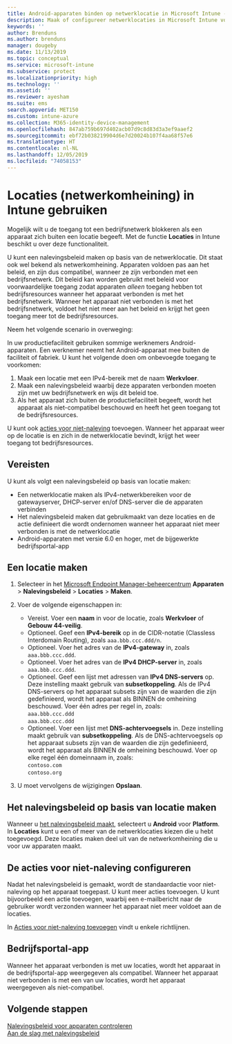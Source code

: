 ```yaml
---
title: Android-apparaten binden op netwerklocatie in Microsoft Intune - Azure | Microsoft Docs
description: Maak of configureer netwerklocaties in Microsoft Intune voor Android-apparaten. U kunt apparaten als niet-compatibel markeren op basis van de netwerklocatie van het apparaat. Als het apparaat zich buiten de netwerklocatie begeeft, kunt u de toegang tot bedrijfsresources blokkeren.
keywords: ''
author: Brenduns
ms.author: brenduns
manager: dougeby
ms.date: 11/13/2019
ms.topic: conceptual
ms.service: microsoft-intune
ms.subservice: protect
ms.localizationpriority: high
ms.technology: ''
ms.assetid: ''
ms.reviewer: ayesham
ms.suite: ems
search.appverid: MET150
ms.custom: intune-azure
ms.collection: M365-identity-device-management
ms.openlocfilehash: 847ab759b697d402acb07d9c8d83d3a3ef9aaef2
ms.sourcegitcommit: ebf72b038219904d6e7d20024b107f4aa68f57e6
ms.translationtype: HT
ms.contentlocale: nl-NL
ms.lasthandoff: 12/05/2019
ms.locfileid: "74058153"
---
```

# <a name="use-locations-network-fence-in-intune"></a>Locaties (netwerkomheining) in Intune gebruiken

Mogelijk wilt u de toegang tot een bedrijfsnetwerk blokkeren als een apparaat zich buiten een locatie begeeft. Met de functie **Locaties** in Intune beschikt u over deze functionaliteit. 

U kunt een nalevingsbeleid maken op basis van de netwerklocatie. Dit staat ook wel bekend als netwerkomheining. Apparaten voldoen pas aan het beleid, en zijn dus compatibel, wanneer ze zijn verbonden met een bedrijfsnetwerk. Dit beleid kan worden gebruikt met beleid voor voorwaardelijke toegang zodat apparaten *alleen* toegang hebben tot bedrijfsresources wanneer het apparaat verbonden is met het bedrijfsnetwerk. Wanneer het apparaat niet verbonden is met het bedrijfsnetwerk, voldoet het niet meer aan het beleid en krijgt het geen toegang meer tot de bedrijfsresources.

Neem het volgende scenario in overweging:

In uw productiefaciliteit gebruiken sommige werknemers Android-apparaten. Een werknemer neemt het Android-apparaat mee buiten de faciliteit of fabriek. U kunt het volgende doen om onbevoegde toegang te voorkomen:

1. Maak een locatie met een IPv4-bereik met de naam **Werkvloer**.
2. Maak een nalevingsbeleid waarbij deze apparaten verbonden moeten zijn met uw bedrijfsnetwerk en wijs dit beleid toe.
3. Als het apparaat zich buiten de productiefaciliteit begeeft, wordt het apparaat als niet-compatibel beschouwd en heeft het geen toegang tot de bedrijfsresources.

U kunt ook [acties voor niet-naleving](#configure-the-actions-for-noncompliance) toevoegen. Wanneer het apparaat weer op de locatie is en zich in de netwerklocatie bevindt, krijgt het weer toegang tot bedrijfsresources.

## <a name="prerequisites"></a>Vereisten

U kunt als volgt een nalevingsbeleid op basis van locatie maken:

- Een netwerklocatie maken als IPv4-netwerkbereiken voor de gatewayserver, DHCP-server en/of DNS-server die de apparaten verbinden
- Het nalevingsbeleid maken dat gebruikmaakt van deze locaties en de actie definieert die wordt ondernomen wanneer het apparaat niet meer verbonden is met de netwerklocatie
- Android-apparaten met versie 6.0 en hoger, met de bijgewerkte bedrijfsportal-app

## <a name="create-a-location"></a>Een locatie maken

1. Selecteer in het [Microsoft Endpoint Manager-beheercentrum](https://go.microsoft.com/fwlink/?linkid=2109431) **Apparaten** > **Nalevingsbeleid** > **Locaties** > **Maken**.

2. Voer de volgende eigenschappen in:  

   - Vereist. Voer een **naam** in voor de locatie, zoals **Werkvloer** of **Gebouw 44-veilig**.
   - Optioneel. Geef een **IPv4-bereik** op in de CIDR-notatie (Classless Interdomain Routing), zoals `aaa.bbb.ccc.ddd/n`.
   - Optioneel. Voer het adres van de **IPv4-gateway** in, zoals `aaa.bbb.ccc.ddd`.
   - Optioneel. Voer het adres van de **IPv4 DHCP-server** in, zoals `aaa.bbb.ccc.ddd`.
   - Optioneel. Geef een lijst met adressen van **IPv4 DNS-servers** op. Deze instelling maakt gebruik van **subsetkoppeling**. Als de IPv4 DNS-servers op het apparaat subsets zijn van de waarden die zijn gedefinieerd, wordt het apparaat als BINNEN de omheining beschouwd. Voer één adres per regel in, zoals:  
     `aaa.bbb.ccc.ddd`  
     `aaa.bbb.ccc.ddd`
   - Optioneel. Voer een lijst met **DNS-achtervoegsels** in. Deze instelling maakt gebruik van **subsetkoppeling**. Als de DNS-achtervoegsels op het apparaat subsets zijn van de waarden die zijn gedefinieerd, wordt het apparaat als BINNEN de omheining beschouwd. Voer op elke regel één domeinnaam in, zoals:  
     `contoso.com`  
     `contoso.org`

3. U moet vervolgens de wijzigingen **Opslaan**.

## <a name="create-the-location-compliance-policy"></a>Het nalevingsbeleid op basis van locatie maken

Wanneer u [het nalevingsbeleid maakt](create-compliance-policy.md), selecteert u **Android** voor **Platform**. In **Locaties** kunt u een of meer van de netwerklocaties kiezen die u hebt toegevoegd. Deze locaties maken deel uit van de netwerkomheining die u voor uw apparaten maakt.

## <a name="configure-the-actions-for-noncompliance"></a>De acties voor niet-naleving configureren

Nadat het nalevingsbeleid is gemaakt, wordt de standaardactie voor niet-naleving op het apparaat toegepast. U kunt meer acties toevoegen. U kunt bijvoorbeeld een actie toevoegen, waarbij een e-mailbericht naar de gebruiker wordt verzonden wanneer het apparaat niet meer voldoet aan de locaties.

In [Acties voor niet-naleving toevoegen](actions-for-noncompliance.md) vindt u enkele richtlijnen.

## <a name="company-portal-app"></a>Bedrijfsportal-app

Wanneer het apparaat verbonden is met uw locaties, wordt het apparaat in de bedrijfsportal-app weergegeven als compatibel. Wanneer het apparaat niet verbonden is met een van uw locaties, wordt het apparaat weergegeven als niet-compatibel.

## <a name="next-steps"></a>Volgende stappen

[Nalevingsbeleid voor apparaten controleren](compliance-policy-monitor.md)  
[Aan de slag met nalevingsbeleid](device-compliance-get-started.md)
